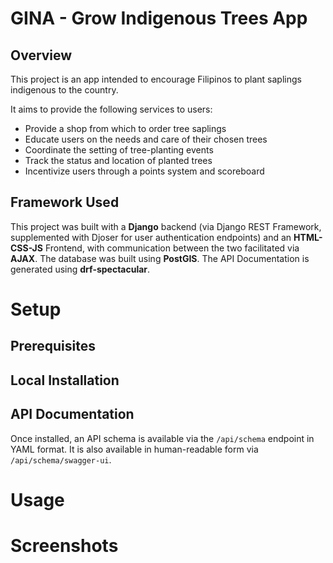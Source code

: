 # GINA - **G**row **In**digenous Trees **A**pp

## Overview

This project is an app intended to encourage Filipinos to plant saplings indigenous to the country. 

It aims to provide the following services to users:
- Provide a shop from which to order tree saplings
- Educate users on the needs and care of their chosen trees
- Coordinate the setting of tree-planting events
- Track the status and location of planted trees
- Incentivize users through a points system and scoreboard

## Framework Used

This project was built with a **Django** backend (via Django REST Framework, supplemented with Djoser for user authentication endpoints) and an **HTML-CSS-JS** Frontend, with communication between the two facilitated via **AJAX**. The database was built using **PostGIS**. The API Documentation is generated using **drf-spectacular**.

# Setup

## Prerequisites

## Local Installation

## API Documentation

Once installed, an API schema is available via the `/api/schema` endpoint in YAML format. It is also available in human-readable form via `/api/schema/swagger-ui`.

# Usage

# Screenshots
